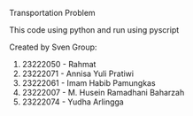 Transportation Problem

This code using python and run using pyscript

Created by Sven Group:

1. 23222050 - Rahmat 
2. 23222071 - Annisa Yuli Pratiwi 
3. 23222061 - Imam Habib Pamungkas 
4. 23222007 - M. Husein Ramadhani Baharzah 
5. 23222074 - Yudha Arlingga 
